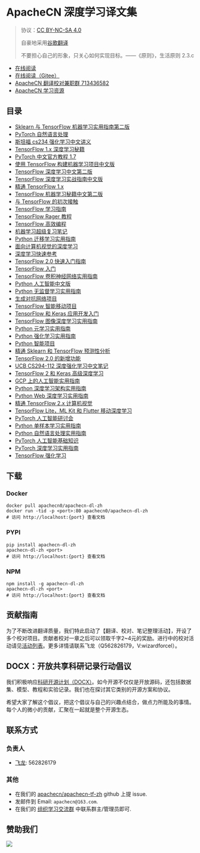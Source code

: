 # ApacheCN 深度学习译文集

> 协议：[CC BY-NC-SA 4.0](http://creativecommons.org/licenses/by-nc-sa/4.0/)
> 
> 自豪地采用[谷歌翻译](https://translate.google.cn/)
> 
> 不要担心自己的形象，只关心如何实现目标。——《原则》，生活原则 2.3.c

* [在线阅读](https://dl.apachecn.org)
* [在线阅读（Gitee）](https://apachecn.gitee.io/apachecn-dl-zh/)
* [ApacheCN 翻译校对兼职群 713436582](https://jq.qq.com/?_wv=1027&k=VSNtgpjb)
* [ApacheCN 学习资源](http://www.apachecn.org/)

## 目录

+   [Sklearn 与 TensorFlow 机器学习实用指南第二版](docs/hands-on-ml-2e-zh/SUMMARY.md)
+   [PyTorch 自然语言处理](docs/nlp-pytorch-zh/SUMMARY.md)
+   [斯坦福 cs234 强化学习中文讲义](docs/stanford-cs234-notes-zh/SUMMARY.md)
+   [TensorFlow 1.x 深度学习秘籍](docs/tf-1x-dl-cookbook/SUMMARY.md)
+   [PyTorch 中文官方教程 1.7](docs/pt-tut-17/SUMMARY.md)
+   [使用 TensorFlow 构建机器学习项目中文版](docs/build-ml-proj-tf-zh/SUMMARY.md)
+   [TensorFlow 深度学习中文第二版](docs/dl-tf-2e-zh/SUMMARY.md)
+   [TensorFlow 深度学习实战指南中文版](docs/hands-on-dl-tf-zh/SUMMARY.md)
+   [精通 TensorFlow 1.x](docs/mastering-tf-1x-zh/SUMMARY.md)
+   [TensorFlow 机器学习秘籍中文第二版](docs/tf-ml-cookbook-2e-zh/SUMMARY.md)
+   [与 TensorFlow 的初次接触](docs/first_contact_with_tensorFlow/SUMMARY.md)
+   [TensorFlow 学习指南](docs/learning-tf-zh/SUMMARY.md)
+   [TensorFlow Rager 教程](docs/tf-eager-tut/SUMMARY.md)
+   [TensorFlow 高效编程](docs/effective-tf.md)
+   [机器学习超级复习笔记](docs/super-machine-learning-revision-notes/SUMMARY.md)
+   [Python 迁移学习实用指南](docs/handson-tl-py/SUMMARY.md)
+   [面向计算机视觉的深度学习](docs/dl-cv/SUMMARY.md)
+   [深度学习快速参考](docs/dl-quick-ref/SUMMARY.md)
+   [TensorFlow 2.0 快速入门指南](docs/tf-20-quick-start-guide/SUMMARY.md)
+   [TensorFlow 入门](docs/get-start-tf/SUMMARY.md)
+   [TensorFlow 卷积神经网络实用指南](docs/handson-cnn-tf/SUMMARY.md)
+   [Python 人工智能中文版](docs/ai-py/SUMMARY.md)
+   [Python 无监督学习实用指南](docs/handson-unsup-learn-py/SUMMARY.md)
+   [生成对抗网络项目](docs/gan-proj/SUMMARY.md)
+   [TensorFlow 智能移动项目](docs/intel-mobi-proj-tf/SUMMARY.md)
+   [TensorFlow 和 Keras 应用开发入门](docs/begin-app-dev-tf-keras/SUMMARY.md)
+   [TensorFlow 图像深度学习实用指南](docs/handson-dl-img-tf/SUMMARY.md)
+   [Python 元学习实用指南](docs/handson-meta-learn-py/SUMMARY.md)
+   [Python 强化学习实用指南](docs/handson-rl-py/SUMMARY.md)
+   [Python 智能项目](docs/intel-proj-py/SUMMARY.md)
+   [精通 Sklearn 和 TensorFlow 预测性分析](docs/master-pred-anal-sklearn-tf/SUMMARY.md)
+   [TensorFlow 2.0 的新增功能](docs/whats-new-tf2/SUMMARY.md)
+   [UCB CS294-112 深度强化学习中文笔记](docs/ucb-cs294-112-notes-zh/SUMMARY.md)
+   [TensorFlow 2 和 Keras 高级深度学习](docs/adv-dl-tf2-keras/SUMMARY.md)
+   [GCP 上的人工智能实用指南](docs/handson-ai-gcp/SUMMARY.md)
+   [Python 深度学习架构实用指南](docs/handson-dl-arch-py/SUMMARY.md)
+   [Python Web 深度学习实用指南](docs/handson-py-dl-web/SUMMARY.md)
+   [精通 TensorFlow 2.x 计算机视觉](docs/master-cv-tf-2x/SUMMARY.md)
+   [TensorFlow Lite，ML Kit 和 Flutter 移动深度学习](docs/mobi-dl-tflite/SUMMARY.md)
+   [PyTorch 人工智能研讨会](docs/dl-pt-workshop/SUMMARY.md)
+   [Python 单样本学习实用指南](docs/handson-1shot-learn-py/SUMMARY.md)
+   [Python 自然语言处理实用指南](docs/handson-nlp-pt-1x/SUMMARY.md)
+   [PyTorch 人工智能基础知识](docs/pt-ai-fund/SUMMARY.md)
+   [PyTorch 深度学习实用指南](docs/pt-dl-handson/SUMMARY.md)
+   [TensorFlow 强化学习](docs/rl-tf/SUMMARY.md)

## 下载

### Docker

```
docker pull apachecn0/apachecn-dl-zh
docker run -tid -p <port>:80 apachecn0/apachecn-dl-zh
# 访问 http://localhost:{port} 查看文档
```

### PYPI

```
pip install apachecn-dl-zh
apachecn-dl-zh <port>
# 访问 http://localhost:{port} 查看文档
```

### NPM

```
npm install -g apachecn-dl-zh
apachecn-dl-zh <port>
# 访问 http://localhost:{port} 查看文档
```

## 贡献指南

为了不断改进翻译质量，我们特此启动了【翻译、校对、笔记整理活动】，开设了多个校对项目。贡献者校对一章之后可以领取千字2\~4元的奖励。进行中的校对活动请见[活动列表](https://home.apachecn.org/#/docs/activity/docs-activity)。更多详情请联系飞龙（Q562826179，V:wizardforcel）。

## DOCX：开放共享科研记录行动倡议

我们积极响应[科研开源计划（DOCX）](https://mmcheng.net/docx/)。如今开源不仅仅是开放源码，还包括数据集、模型、教程和实验记录。我们也在探讨其它类别的开源方案和协议。

希望大家了解这个倡议，把这个倡议与自己的兴趣点结合，做点力所能及的事情。每个人的微小的贡献，汇聚在一起就是整个开源生态。

## 联系方式

### 负责人

* [飞龙](https://github.com/wizardforcel): 562826179

### 其他

*   在我们的 [apachecn/apachecn-tf-zh](https://github.com/apachecn/apachecn-tf-zh) github 上提 issue.
*   发邮件到 Email: `apachecn@163.com`.
*   在我们的 [组织学习交流群](http://www.apachecn.org/organization/348.html) 中联系群主/管理员即可.

## 赞助我们

![](http://data.apachecn.org/img/about/donate.jpg)
